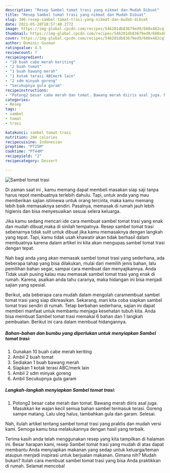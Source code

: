 ```yaml
---
description: "Resep Sambel tomat trasi yang nikmat dan Mudah Dibuat"
title: "Resep Sambel tomat trasi yang nikmat dan Mudah Dibuat"
slug: 306-resep-sambel-tomat-trasi-yang-nikmat-dan-mudah-dibuat
date: 2021-05-28T10:57:48.277Z
image: https://img-global.cpcdn.com/recipes/546201db83679ed9/680x482cq70/sambel-tomat-trasi-foto-resep-utama.jpg
thumbnail: https://img-global.cpcdn.com/recipes/546201db83679ed9/680x482cq70/sambel-tomat-trasi-foto-resep-utama.jpg
cover: https://img-global.cpcdn.com/recipes/546201db83679ed9/680x482cq70/sambel-tomat-trasi-foto-resep-utama.jpg
author: Dominic Guzman
ratingvalue: 4.5
reviewcount: 7
recipeingredient:
- "10 buah cabe merah keriting"
- "2 buah tomat"
- "1 buah bawang merah"
- "1 kotak terasi ABCmerk lain"
- "2 sdm minyak goreng"
- "Secukupnya gula garam"
recipeinstructions:
- "Potong2 besar cabe merah dan tomat. Bawang merah diiris asal juga. Masukkan ke wajan kecil semua bahan sambel termasuk terasi. Goreng sampe matang. Lalu uleg halus, tambahkan gula dan garam. Selesai."
categories:
- Resep
tags:
- sambel
- tomat
- trasi

katakunci: sambel tomat trasi 
nutrition: 204 calories
recipecuisine: Indonesian
preptime: "PT25M"
cooktime: "PT44M"
recipeyield: "2"
recipecategory: Dessert

---
```



![Sambel tomat trasi](https://img-global.cpcdn.com/recipes/546201db83679ed9/680x482cq70/sambel-tomat-trasi-foto-resep-utama.jpg)

Di zaman  saat ini , kamu memang dapat membeli masakan siap saji tanpa harus repot membuatnya terlebih dahulu. Tapi, untuk anda yang mau memberikan sajian istimewa untuk orang tercinta, maka kamu memang lebih baik memasaknya sendiri. Pasalnya, memasak di rumah jauh lebih higienis dan bisa menyesuaikan sesuai selera keluarga.

Jika kamu sedang mencari ide cara membuat sambel tomat trasi yang enak dan mudah dibuat,maka di sinilah tempatnya. Resep sambel tomat trasi  sebenarnya tidak sulit untuk dibuat jika kamu memasaknya dengan langkah yang tepat. Tapi, kamu tidak usah khawatir akan tidak berhasil dalam membuatnya 
karena dalam artikel ini kita akan mengupas sambel tomat trasi dengan tepat.  



Nah bagi anda yang akan memasak sambel tomat trasi yang sederhana, ada beberapa tahap yang bisa dilakukan, mulai dari memilih jenis bahan, lalu pemilihan bahan segar, sampai cara membuat dan menyajikannya. Anda Tidak usah pusing kalau mau memasak sambel tomat trasi yang enak di rumah. Karena, asalkan anda  tahu caranya, maka hidangan ini bisa menjadi sajian yang spesial.

Berikut, ada beberapa cara mudah dalam mengolah caramembuat sambel tomat trasi yang siap dikreasikan. Sekarang, mari kita coba siapkan sambel tomat trasi sendiri di rumah. Tetap berbahan sederhana, sajian ini dapat memberi manfaat untuk membantu menjaga kesehatan tubuh kita. Anda bisa membuat Sambel tomat trasi memakai 6 bahan dan 1 langkah pembuatan. Berikut ini cara dalam membuat hidangannya.

<!--inarticleads1-->

##### Bahan-bahan dan bumbu yang diperlukan untuk menyiapkan Sambel tomat trasi:

1. Gunakan 10 buah cabe merah keriting
1. Ambil 2 buah tomat
1. Sediakan 1 buah bawang merah
1. Siapkan 1 kotak terasi ABC/merk lain
1. Ambil 2 sdm minyak goreng
1. Ambil Secukupnya gula garam




<!--inarticleads2-->

##### Langkah-langkah menyiapkan Sambel tomat trasi:

1. Potong2 besar cabe merah dan tomat. Bawang merah diiris asal juga. Masukkan ke wajan kecil semua bahan sambel termasuk terasi. Goreng sampe matang. Lalu uleg halus, tambahkan gula dan garam. Selesai.




Nah, itulah artikel tentang  sambel tomat trasi  yang praktis dan mudah versi kami. Semoga kamu bisa melakukannya dengan hasil yang terbaik. 

Terima kasih anda telah menggunakan resep yang kita tampilkan di halaman ini. Besar harapan kami, resep  Sambel tomat trasi yang mudah di atas dapat membantu Anda menyiapkan makanan yang sedap untuk keluarga/teman ataupun menjadi inspirasi untuk berjualan makanan. Gimana nih? Mudah bukan? Itulah cara membuat sambel tomat trasi yang bisa Anda praktikkan di rumah. Selamat mencoba!

